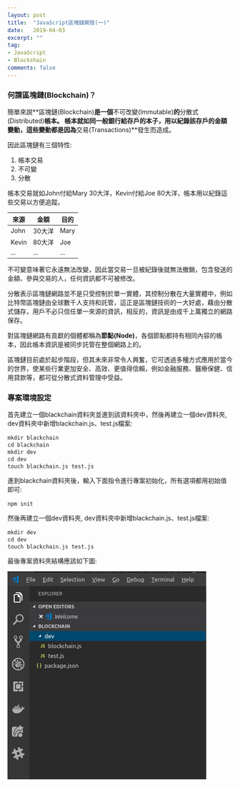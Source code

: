 ```yaml
---
layout: post
title:  "JavaScript區塊鏈開發(一)"
date:   2019-04-03
excerpt: ""
tag:
- JavaScript 
- Blockshain 
comments: false
---
```


### 何謂區塊鏈(Blockchain)？

簡單來說**區塊鏈(Blockchain)**是一個**不可改變(Immutable)**的**分散式(Distributed)**帳本。 
帳本就如同一般銀行給存戶的本子，用以紀錄該存戶的金額變動，這些變動都是因為**交易(Transactions)**發生而造成。 

因此區塊鏈有三個特性:
1. 帳本交易
2. 不可變
3. 分散

帳本交易就如John付給Mary 30大洋，Kevin付給Joe 80大洋，帳本用以紀錄這些交易以方便追蹤。

|來源|金額|目的|
|---|---|---|
|John|30大洋|Mary|
|Kevin|80大洋|Joe|
|...|...|...|

不可變意味著它永遠無法改變，因此當交易一旦被紀錄後就無法撤銷，包含發送的金額、參與交易的人，任何資訊都不可被修改。

分散表示區塊鏈網路並不是只受控制於單一實體，其控制分散在大量實體中，例如比特幣區塊鏈由全球數千人支持和託管，這正是區塊鏈技術的一大好處，藉由分散式儲存，用戶不必只信任單一來源的資訊，相反的，資訊是由成千上萬獨立的網路保存。

對區塊鏈網路有貢獻的個體都稱為**節點(Node)**，各個節點都持有相同內容的帳本，因此帳本資訊是被同步託管在整個網路上的。

區塊鏈目前處於起步階段，但其未來非常令人興奮，它可透過多種方式應用於當今的世界，使某些行業更加安全、高效、更值得信賴，例如金融服務、醫療保健、信用貸款等，都可從分散式資料管理中受益。


### 專案環境設定

首先建立一個blackchain資料夾並進到該資料夾中，然後再建立一個dev資料夾, dev資料夾中新增blackchain.js、test.js檔案:

```
mkdir blackchain
cd blackchain
mkdir dev
cd dev
touch blackchain.js test.js
```

進到blackchain資料夾後，輸入下面指令進行專案初始化，所有選項都用初始值即可:

```
npm init
```

然後再建立一個dev資料夾, dev資料夾中新增blackchain.js、test.js檔案:

```
mkdir dev
cd dev
touch blackchain.js test.js
```

最後專案資料夾結構應該如下圖:

![alt text](https://github.com/kisekitw/kisekitw.github.io/blob/master/assets/img/1080403/projectstructure.png?raw=true "project file structure")










